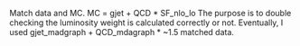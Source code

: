 Match data and MC. MC = gjet + QCD * SF_nlo_lo
The purpose is to double checking the luminosity weight is calculated correctly or not.
Eventually, I used gjet_madgraph + QCD_mdagraph * ~1.5 matched data.
